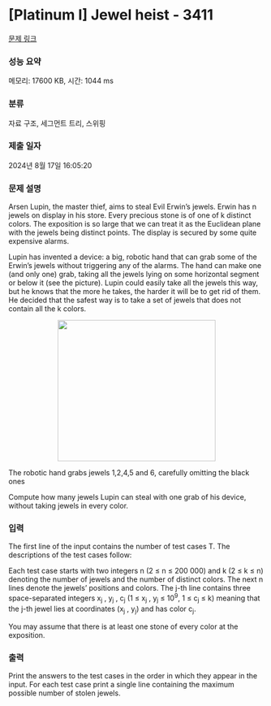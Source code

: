 # [Platinum I] Jewel heist - 3411 

[문제 링크](https://www.acmicpc.net/problem/3411) 

### 성능 요약

메모리: 17600 KB, 시간: 1044 ms

### 분류

자료 구조, 세그먼트 트리, 스위핑

### 제출 일자

2024년 8월 17일 16:05:20

### 문제 설명

<p>Arsen Lupin, the master thief, aims to steal Evil Erwin’s jewels. Erwin has n jewels on display in his store. Every precious stone is of one of k distinct colors. The exposition is so large that we can treat it as the Euclidean plane with the jewels being distinct points. The display is secured by some quite expensive alarms.</p>

<p>Lupin has invented a device: a big, robotic hand that can grab some of the Erwin’s jewels without triggering any of the alarms. The hand can make one (and only one) grab, taking all the jewels lying on some horizontal segment or below it (see the picture). Lupin could easily take all the jewels this way, but he knows that the more he takes, the harder it will be to get rid of them. He decided that the safest way is to take a set of jewels that does not contain all the k colors.</p>

<p style="text-align: center;"><img alt="" src="https://onlinejudgeimages.s3-ap-northeast-1.amazonaws.com/upload/images2/jewel(1).png" style="height:278px; width:311px"></p>

<p>The robotic hand grabs jewels 1,2,4,5 and 6, carefully omitting the black ones</p>

<p>Compute how many jewels Lupin can steal with one grab of his device, without taking jewels in every color.</p>

### 입력 

 <p>The first line of the input contains the number of test cases T. The descriptions of the test cases follow:</p>

<p>Each test case starts with two integers n (2 ≤ n ≤ 200 000) and k (2 ≤ k ≤ n) denoting the number of jewels and the number of distinct colors. The next n lines denote the jewels’ positions and colors. The j-th line contains three space-separated integers x<sub>j</sub> , y<sub>j</sub> , c<sub>j</sub> (1 ≤ x<sub>j</sub> , y<sub>j</sub> ≤ 10<sup>9</sup>, 1 ≤ c<sub>j</sub> ≤ k) meaning that the j-th jewel lies at coordinates (x<sub>j</sub> , y<sub>j</sub>) and has color c<sub>j</sub>.</p>

<p>You may assume that there is at least one stone of every color at the exposition.</p>

### 출력 

 <p>Print the answers to the test cases in the order in which they appear in the input. For each test case print a single line containing the maximum possible number of stolen jewels.</p>

